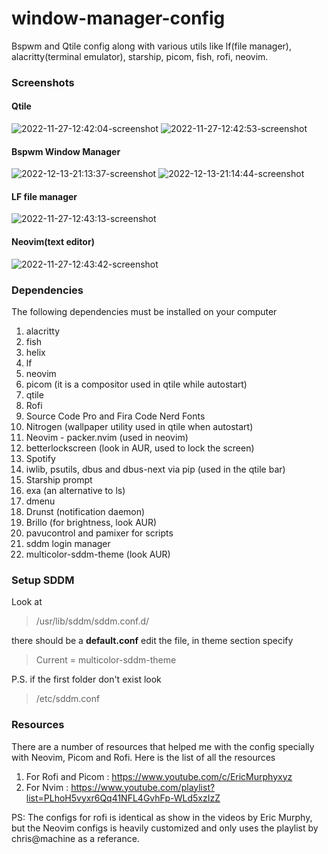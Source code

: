 # window-manager-config
Bspwm and Qtile config along with various utils like lf(file manager), alacritty(terminal emulator), starship, picom, fish, rofi, neovim.

### Screenshots

#### Qtile
![2022-11-27-12:42:04-screenshot](https://user-images.githubusercontent.com/99042379/204123763-f96fd977-bd79-407e-b6c5-56d75d0fb0c1.png)
![2022-11-27-12:42:53-screenshot](https://user-images.githubusercontent.com/99042379/204123770-fc6a0bc7-bb50-46c7-b021-86f92f612124.png)

#### Bspwm Window Manager
![2022-12-13-21:13:37-screenshot](https://user-images.githubusercontent.com/99042379/208378056-10cc7a06-cccc-4b2c-b247-47f5548f9c9c.png)
![2022-12-13-21:14:44-screenshot](https://user-images.githubusercontent.com/99042379/208378070-197abd98-1bc8-4e7c-9e03-2a33b62b6022.png)

#### LF file manager
![2022-11-27-12:43:13-screenshot](https://user-images.githubusercontent.com/99042379/204123773-ed06c706-bfb7-4fd3-850f-eee3fbbfbb62.png)

#### Neovim(text editor)
![2022-11-27-12:43:42-screenshot](https://user-images.githubusercontent.com/99042379/204123780-effde93b-9cda-43fa-860f-90e250879bf2.png)



### Dependencies
The following dependencies must be installed on your computer
1. alacritty
2. fish
3. helix
4. lf
5. neovim
6. picom (it is a compositor used in qtile while autostart)
7. qtile
8. Rofi
9. Source Code Pro and Fira Code Nerd Fonts
10. Nitrogen (wallpaper utility used in qtile when autostart)
11. Neovim - packer.nvim (used in neovim)
12. betterlockscreen (look in AUR, used to lock the screen)
13. Spotify 
14. iwlib, psutils, dbus and dbus-next via pip (used in the qtile bar)
15. Starship prompt
16. exa (an alternative to ls)
17. dmenu
18. Drunst (notification daemon)
19. Brillo (for brightness, look AUR)
20. pavucontrol and pamixer for scripts
21. sddm login manager
22. multicolor-sddm-theme (look AUR)

### Setup SDDM
Look at
> /usr/lib/sddm/sddm.conf.d/

there should be a **default.conf** edit the file, in theme section specify

> Current = multicolor-sddm-theme

P.S. if the first folder don't exist look 

> /etc/sddm.conf

### Resources
There are a number of resources that helped me with the config specially with Neovim, Picom and Rofi. Here is the list of all the resources 
1. For Rofi and Picom : https://www.youtube.com/c/EricMurphyxyz
2. For Nvim : https://www.youtube.com/playlist?list=PLhoH5vyxr6Qq41NFL4GvhFp-WLd5xzIzZ

PS: The configs for rofi is identical as show in the videos by Eric Murphy, but the Neovim configs is heavily customized and only uses the playlist by chris@machine as a referance.
